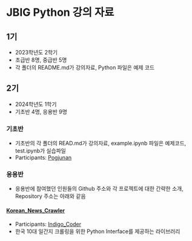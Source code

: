 # JBIG Python 강의 자료

## 1기

- 2023학년도 2학기
- 초급반 8명, 중급반 5명
- 각 폴더의 README.md가 강의자료, Python 파일은 예제 코드

## 2기

- 2024학년도 1학기
- 기초반 4명, 응용반 9명

### 기초반

- 기초반의 각 폴더의 READ.md가 강의자료, example.ipynb 파일은 예제코드, test.ipynb가 실습파일
- Participants: [Pogjunan](https://github.com/Pogjunan)

### 응용반

- 응용반에 참여했던 인원들의 Github 주소와 각 프로젝트에 대한 간략한 소개, Repository 주소는 아래와 같음

#### [Korean_News_Crawler](https://github.com/Indigo-Coder-github/Korean_News_Crawler)

- Participants: [Indigo_Coder](https://github.com/Indigo-Coder-github)
- 한국 10대 일간지 크롤링을 위한 Python Interface를 제공하는 라이브러리
